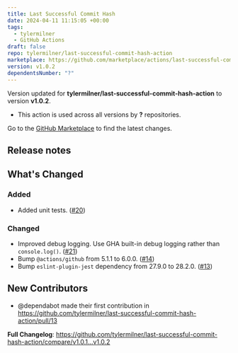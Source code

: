 ```yaml
---
title: Last Successful Commit Hash
date: 2024-04-11 11:15:05 +00:00
tags:
  - tylermilner
  - GitHub Actions
draft: false
repo: tylermilner/last-successful-commit-hash-action
marketplace: https://github.com/marketplace/actions/last-successful-commit-hash
version: v1.0.2
dependentsNumber: "?"
---
```



Version updated for **tylermilner/last-successful-commit-hash-action** to version **v1.0.2**.
- This action is used across all versions by **?** repositories.

Go to the [GitHub Marketplace](https://github.com/marketplace/actions/last-successful-commit-hash) to find the latest changes.

## Release notes

## What's Changed

### Added

- Added unit tests.
  ([#20](https://github.com/tylermilner/last-successful-commit-hash-action/pull/20))

### Changed

- Improved debug logging. Use GHA built-in debug logging rather than
  `console.log()`.
  ([#21](https://github.com/tylermilner/last-successful-commit-hash-action/pull/21))
- Bump `@actions/github` from 5.1.1 to 6.0.0.
  ([#14](https://github.com/tylermilner/last-successful-commit-hash-action/pull/14))
- Bump `eslint-plugin-jest` dependency from 27.9.0 to 28.2.0.
  ([#13](https://github.com/tylermilner/last-successful-commit-hash-action/pull/13))

## New Contributors
* @dependabot made their first contribution in https://github.com/tylermilner/last-successful-commit-hash-action/pull/13

**Full Changelog**: https://github.com/tylermilner/last-successful-commit-hash-action/compare/v1.0.1...v1.0.2
